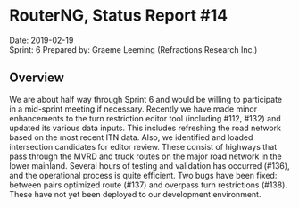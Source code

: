 # RouterNG, Status Report #14

Date: 2019-02-19<br>
Sprint: 6
Prepared by: Graeme Leeming (Refractions Research Inc.)

## Overview

We are about half way through Sprint 6 and would be willing to participate in a mid-sprint meeting if necessary.
Recently we have made minor enhancements to the turn restriction editor tool (including #112, #132) and updated its various data inputs. This includes refreshing the road network based on the most recent ITN data.
Also, we identified and loaded intersection candidates for editor review. These consist of highways that pass through the MVRD and truck routes on the major road network in the lower mainland. Several hours of testing and validation has occurred (#136), and the operational process is quite efficient.
Two bugs have been fixed: between pairs optimized route (#137) and overpass turn restrictions (#138). These have not yet been deployed to our development environment.
